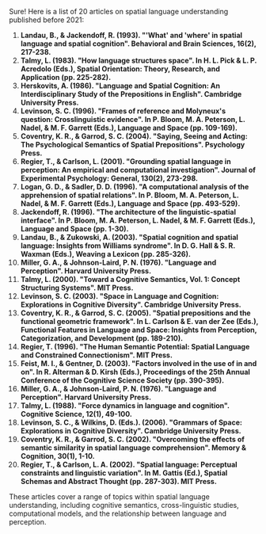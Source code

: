 Sure! Here is a list of 20 articles on spatial language understanding published before 2021:

1. **Landau, B., & Jackendoff, R. (1993). "'What' and 'where' in spatial language and spatial cognition". Behavioral and Brain Sciences, 16(2), 217-238.**
2. **Talmy, L. (1983). "How language structures space". In H. L. Pick & L. P. Acredolo (Eds.), Spatial Orientation: Theory, Research, and Application (pp. 225-282).**
3. **Herskovits, A. (1986). "Language and Spatial Cognition: An Interdisciplinary Study of the Prepositions in English". Cambridge University Press.**
4. **Levinson, S. C. (1996). "Frames of reference and Molyneux's question: Crosslinguistic evidence". In P. Bloom, M. A. Peterson, L. Nadel, & M. F. Garrett (Eds.), Language and Space (pp. 109-169).**
5. **Coventry, K. R., & Garrod, S. C. (2004). "Saying, Seeing and Acting: The Psychological Semantics of Spatial Prepositions". Psychology Press.**
6. **Regier, T., & Carlson, L. (2001). "Grounding spatial language in perception: An empirical and computational investigation". Journal of Experimental Psychology: General, 130(2), 273-298.**
7. **Logan, G. D., & Sadler, D. D. (1996). "A computational analysis of the apprehension of spatial relations". In P. Bloom, M. A. Peterson, L. Nadel, & M. F. Garrett (Eds.), Language and Space (pp. 493-529).**
8. **Jackendoff, R. (1996). "The architecture of the linguistic-spatial interface". In P. Bloom, M. A. Peterson, L. Nadel, & M. F. Garrett (Eds.), Language and Space (pp. 1-30).**
9. **Landau, B., & Zukowski, A. (2003). "Spatial cognition and spatial language: Insights from Williams syndrome". In D. G. Hall & S. R. Waxman (Eds.), Weaving a Lexicon (pp. 285-326).**
10. **Miller, G. A., & Johnson-Laird, P. N. (1976). "Language and Perception". Harvard University Press.**
11. **Talmy, L. (2000). "Toward a Cognitive Semantics, Vol. 1: Concept Structuring Systems". MIT Press.**
12. **Levinson, S. C. (2003). "Space in Language and Cognition: Explorations in Cognitive Diversity". Cambridge University Press.**
13. **Coventry, K. R., & Garrod, S. C. (2005). "Spatial prepositions and the functional geometric framework". In L. Carlson & E. van der Zee (Eds.), Functional Features in Language and Space: Insights from Perception, Categorization, and Development (pp. 189-210).**
14. **Regier, T. (1996). "The Human Semantic Potential: Spatial Language and Constrained Connectionism". MIT Press.**
15. **Feist, M. I., & Gentner, D. (2003). "Factors involved in the use of in and on". In R. Alterman & D. Kirsh (Eds.), Proceedings of the 25th Annual Conference of the Cognitive Science Society (pp. 390-395).**
16. **Miller, G. A., & Johnson-Laird, P. N. (1976). "Language and Perception". Harvard University Press.**
17. **Talmy, L. (1988). "Force dynamics in language and cognition". Cognitive Science, 12(1), 49-100.**
18. **Levinson, S. C., & Wilkins, D. (Eds.). (2006). "Grammars of Space: Explorations in Cognitive Diversity". Cambridge University Press.**
19. **Coventry, K. R., & Garrod, S. C. (2002). "Overcoming the effects of semantic similarity in spatial language comprehension". Memory & Cognition, 30(1), 1-10.**
20. **Regier, T., & Carlson, L. A. (2002). "Spatial language: Perceptual constraints and linguistic variation". In M. Gattis (Ed.), Spatial Schemas and Abstract Thought (pp. 287-303). MIT Press.**

These articles cover a range of topics within spatial language understanding, including cognitive semantics, cross-linguistic studies, computational models, and the relationship between language and perception.